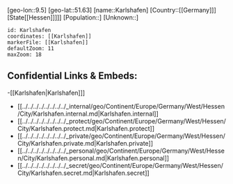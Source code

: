 ﻿---
location: [51.63,9.5]
mapzoom: [7,12] 
mapmarker: city 
type: City
tags:
- geo/City


SpocWebEntityId: 31315
isDeleted: false
confidential: public

---
[geo-lon::9.5]
[geo-lat::51.63]
[name::Karlshafen]
[Country::[[Germany]]]
[State[[Hessen]]]]]
[Population::]
[Unknown::]


```leaflet
id: Karlshafen
coordinates: [[Karlshafen]]
markerFile: [[Karlshafen]]
defaultZoom: 11 
maxZoom: 18
```


## Confidential Links & Embeds: 
-[[Karlshafen|Karlshafen]]] 
- [[../../../../../../../../_internal/geo/Continent/Europe/Germany/West/Hessen/City/Karlshafen.internal.md|Karlshafen.internal]] 
- [[../../../../../../../../_protect/geo/Continent/Europe/Germany/West/Hessen/City/Karlshafen.protect.md|Karlshafen.protect]] 
- [[../../../../../../../../_private/geo/Continent/Europe/Germany/West/Hessen/City/Karlshafen.private.md|Karlshafen.private]] 
- [[../../../../../../../../_personal/geo/Continent/Europe/Germany/West/Hessen/City/Karlshafen.personal.md|Karlshafen.personal]] 
- [[../../../../../../../../_secret/geo/Continent/Europe/Germany/West/Hessen/City/Karlshafen.secret.md|Karlshafen.secret]] 
